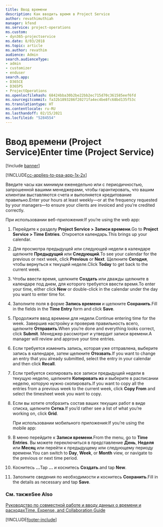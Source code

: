 ```yaml
---
title: Ввод времени
description: Как вводить время в Project Service
author: revathimuthiah
manager: kfend
ms.service: project-operations
ms.custom:
- dyn365-projectservice
ms.date: 8/03/2018
ms.topic: article
ms.author: revathim
audience: Admin
search.audienceType:
- admin
- customizer
- enduser
search.app:
- D365CE
- D365PS
- ProjectOperations
ms.openlocfilehash: 68424bba30b2be22bb2ec715d70c361585eef6fd
ms.sourcegitcommit: fa32b1893286f20271fa4ec4be8fc68bd135f53c
ms.translationtype: HT
ms.contentlocale: ru-RU
ms.lasthandoff: 02/15/2021
ms.locfileid: "5284554"
---
```

# <a name="enter-time-project-service"></a><span data-ttu-id="7782f-103">Ввод времени (Project Service)</span><span class="sxs-lookup"><span data-stu-id="7782f-103">Enter time (Project Service)</span></span>

[!include [banner](../includes/psa-now-project-operations.md)]

[!INCLUDE[cc-applies-to-psa-app-1x-2x](../includes/cc-applies-to-psa-app-1x-2x.md)]

<span data-ttu-id="7782f-104">Введите часы как минимум еженедельно или с периодичностью, запрошенной вашими менеджерами, чтобы гарантировать, что вашим клиентам выставляются счета и выполняется кредитование правильно.</span><span class="sxs-lookup"><span data-stu-id="7782f-104">Enter your hours at least weekly—or at the frequency requested by your managers—to ensure your clients are invoiced and you’re credited correctly.</span></span>  
  
 <span data-ttu-id="7782f-105">При использовании веб-приложения:</span><span class="sxs-lookup"><span data-stu-id="7782f-105">If you’re using the web app:</span></span>  
  
1. <span data-ttu-id="7782f-106">Перейдите к разделу **Project Service > Записи времени**.</span><span class="sxs-lookup"><span data-stu-id="7782f-106">Go to **Project Service > Time Entries**.</span></span> <span data-ttu-id="7782f-107">Откроется календарь.</span><span class="sxs-lookup"><span data-stu-id="7782f-107">This brings up your calendar.</span></span>  
  
2. <span data-ttu-id="7782f-108">Для просмотра предыдущей или следующей недели в календаре щелкните **Предыдущий** или **Следующий**.</span><span class="sxs-lookup"><span data-stu-id="7782f-108">To see your calendar for the previous or next week, click **Previous** or **Next**.</span></span> <span data-ttu-id="7782f-109">Щелкните **Сегодня**, чтобы вернуться к текущей неделе.</span><span class="sxs-lookup"><span data-stu-id="7782f-109">Click **Today** to get back to the current week.</span></span>  
  
3. <span data-ttu-id="7782f-110">Чтобы ввести время, щелкните **Создать** или дважды щелкните в календаре под днем, для которого требуется ввести время.</span><span class="sxs-lookup"><span data-stu-id="7782f-110">To enter your time, either click **New** or double-click in the calendar under the day you want to enter time for.</span></span>  
  
4. <span data-ttu-id="7782f-111">Заполните поля в форме **Запись времени** и щелкните **Сохранить**.</span><span class="sxs-lookup"><span data-stu-id="7782f-111">Fill in the fields in the **Time Entry** form and click **Save**.</span></span>  
  
5. <span data-ttu-id="7782f-112">Продолжите ввод времени для недели.</span><span class="sxs-lookup"><span data-stu-id="7782f-112">Continue entering time for the week.</span></span> <span data-ttu-id="7782f-113">Завершив настройку и проверив правильность всего, щелкните **Отправить**.</span><span class="sxs-lookup"><span data-stu-id="7782f-113">When you’re done and everything looks correct, click **Submit**.</span></span> <span data-ttu-id="7782f-114">Менеджер рассмотрит и утвердит записи времени.</span><span class="sxs-lookup"><span data-stu-id="7782f-114">A manager will review and approve your time entries.</span></span>  
  
6. <span data-ttu-id="7782f-115">Если требуется изменить запись, которая уже отправлена, выберите запись в календаре, затем щелкните **Отозвать**.</span><span class="sxs-lookup"><span data-stu-id="7782f-115">If you want to change an entry that you already submitted, select the entry in your calendar and then click **Recall**.</span></span>  
  
7. <span data-ttu-id="7782f-116">Если требуется скопировать все записи предыдущей недели в текущую неделю, щелкните **Копировать из** и выберите в расписании неделю, которую нужно скопировать.</span><span class="sxs-lookup"><span data-stu-id="7782f-116">If you want to copy all the entries from a previous week to the current week, click **Copy From** and select the timesheet week you want to copy.</span></span>  
  
8. <span data-ttu-id="7782f-117">Если вы хотите отобразить состав ваших текущих работ в виде списка, щелкните **Сетка**.</span><span class="sxs-lookup"><span data-stu-id="7782f-117">If you’d rather see a list of what you’re working on, click **Grid**.</span></span>  
  
   <span data-ttu-id="7782f-118">При использовании мобильного приложения:</span><span class="sxs-lookup"><span data-stu-id="7782f-118">If you’re using the mobile app:</span></span>  
  
9. <span data-ttu-id="7782f-119">В меню перейдите к **Записи времени**.</span><span class="sxs-lookup"><span data-stu-id="7782f-119">From the menu, go to **Time Entries**.</span></span>     <span data-ttu-id="7782f-120">Вы можете переключиться в представление **День**, **Неделя** или **Месяц** или перейти к предыдущему или следующему периоду времени.</span><span class="sxs-lookup"><span data-stu-id="7782f-120">You can switch to **Day**, **Week**, or **Month** view, or navigate to the previous or next time period.</span></span>  
  
10. <span data-ttu-id="7782f-121">Коснитесь **…**</span><span class="sxs-lookup"><span data-stu-id="7782f-121">Tap **…**</span></span> <span data-ttu-id="7782f-122">и коснитесь **Создать**.</span><span class="sxs-lookup"><span data-stu-id="7782f-122">and tap **New**.</span></span>  
  
11. <span data-ttu-id="7782f-123">Заполните сведения по необходимости и коснитесь **Сохранить**.</span><span class="sxs-lookup"><span data-stu-id="7782f-123">Fill in the details as necessary and tap **Save**.</span></span>  
  
### <a name="see-also"></a><span data-ttu-id="7782f-124">См. также</span><span class="sxs-lookup"><span data-stu-id="7782f-124">See Also</span></span>  
 [<span data-ttu-id="7782f-125">Руководство по совместной работе и вводу данных о времени и расходах</span><span class="sxs-lookup"><span data-stu-id="7782f-125">Time, Expense, and Collaboration Guide</span></span>](../psa/time-expense-collaboration-guide.md)


[!INCLUDE[footer-include](../includes/footer-banner.md)]